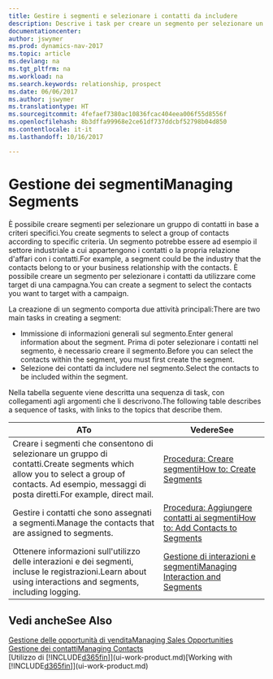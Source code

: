 ```yaml
---
title: Gestire i segmenti e selezionare i contatti da includere
description: Descrive i task per creare un segmento per selezionare un gruppo di contatti in base a criteri specifici, ad esempio, contatti in un settore specifico a cui si desidera rivolgersi.
documentationcenter: 
author: jswymer
ms.prod: dynamics-nav-2017
ms.topic: article
ms.devlang: na
ms.tgt_pltfrm: na
ms.workload: na
ms.search.keywords: relationship, prospect
ms.date: 06/06/2017
ms.author: jswymer
ms.translationtype: HT
ms.sourcegitcommit: 4fefaef7380ac10836fcac404eea006f55d8556f
ms.openlocfilehash: 8b3dffa99968e2ce61df737ddcbf52798b04d850
ms.contentlocale: it-it
ms.lasthandoff: 10/16/2017

---
```

# <a name="managing-segments"></a><span data-ttu-id="79ce7-103">Gestione dei segmenti</span><span class="sxs-lookup"><span data-stu-id="79ce7-103">Managing Segments</span></span>
<span data-ttu-id="79ce7-104">È possibile creare segmenti per selezionare un gruppo di contatti in base a criteri specifici.</span><span class="sxs-lookup"><span data-stu-id="79ce7-104">You create segments to select a group of contacts according to specific criteria.</span></span> <span data-ttu-id="79ce7-105">Un segmento potrebbe essere ad esempio il settore industriale a cui appartengono i contatti o la propria relazione d'affari con i contatti.</span><span class="sxs-lookup"><span data-stu-id="79ce7-105">For example, a segment could be the industry that the contacts belong to or your business relationship with the contacts.</span></span> <span data-ttu-id="79ce7-106">È possibile creare un segmento per selezionare i contatti da utilizzare come target di una campagna.</span><span class="sxs-lookup"><span data-stu-id="79ce7-106">You can create a segment to select the contacts you want to target with a campaign.</span></span>

<span data-ttu-id="79ce7-107">La creazione di un segmento comporta due attività principali:</span><span class="sxs-lookup"><span data-stu-id="79ce7-107">There are two main tasks in creating a segment:</span></span>

* <span data-ttu-id="79ce7-108">Immissione di informazioni generali sul segmento.</span><span class="sxs-lookup"><span data-stu-id="79ce7-108">Enter general information about the segment.</span></span> <span data-ttu-id="79ce7-109">Prima di poter selezionare i contatti nel segmento, è necessario creare il segmento.</span><span class="sxs-lookup"><span data-stu-id="79ce7-109">Before you can select the contacts within the segment, you must first create the segment.</span></span>
* <span data-ttu-id="79ce7-110">Selezione dei contatti da includere nel segmento.</span><span class="sxs-lookup"><span data-stu-id="79ce7-110">Select the contacts to be included within the segment.</span></span>

<span data-ttu-id="79ce7-111">Nella tabella seguente viene descritta una sequenza di task, con collegamenti agli argomenti che li descrivono.</span><span class="sxs-lookup"><span data-stu-id="79ce7-111">The following table describes a sequence of tasks, with links to the topics that describe them.</span></span> 

| <span data-ttu-id="79ce7-112">A</span><span class="sxs-lookup"><span data-stu-id="79ce7-112">To</span></span> | <span data-ttu-id="79ce7-113">Vedere</span><span class="sxs-lookup"><span data-stu-id="79ce7-113">See</span></span> |
| --- | --- |
| <span data-ttu-id="79ce7-114">Creare i segmenti che consentono di selezionare un gruppo di contatti.</span><span class="sxs-lookup"><span data-stu-id="79ce7-114">Create segments which allow you to select a group of contacts.</span></span> <span data-ttu-id="79ce7-115">Ad esempio, messaggi di posta diretti.</span><span class="sxs-lookup"><span data-stu-id="79ce7-115">For example, direct mail.</span></span> |[<span data-ttu-id="79ce7-116">Procedura: Creare segmenti</span><span class="sxs-lookup"><span data-stu-id="79ce7-116">How to: Create Segments</span></span>](marketing-how-create-segment.md) |
| <span data-ttu-id="79ce7-117">Gestire i contatti che sono assegnati a segmenti.</span><span class="sxs-lookup"><span data-stu-id="79ce7-117">Manage the contacts that are assigned to segments.</span></span> |[<span data-ttu-id="79ce7-118">Procedura: Aggiungere contatti ai segmenti</span><span class="sxs-lookup"><span data-stu-id="79ce7-118">How to: Add Contacts to Segments</span></span>](marketing-add-contact-segment.md) |
| <span data-ttu-id="79ce7-119">Ottenere informazioni sull'utilizzo delle interazioni e dei segmenti, incluse le registrazioni.</span><span class="sxs-lookup"><span data-stu-id="79ce7-119">Learn about using interactions and segments, including logging.</span></span> |[<span data-ttu-id="79ce7-120">Gestione di interazioni e segmenti</span><span class="sxs-lookup"><span data-stu-id="79ce7-120">Managing Interaction and Segments</span></span>](marketing-interaction-segments.md) |

## <a name="see-also"></a><span data-ttu-id="79ce7-121">Vedi anche</span><span class="sxs-lookup"><span data-stu-id="79ce7-121">See Also</span></span>
[<span data-ttu-id="79ce7-122">Gestione delle opportunità di vendita</span><span class="sxs-lookup"><span data-stu-id="79ce7-122">Managing Sales Opportunities</span></span>](marketing-manage-sales-opportunities.md)  
[<span data-ttu-id="79ce7-123">Gestione dei contatti</span><span class="sxs-lookup"><span data-stu-id="79ce7-123">Managing Contacts</span></span>](marketing-contacts.md)  
<span data-ttu-id="79ce7-124">[Utilizzo di [!INCLUDE[d365fin](includes/d365fin_md.md)]](ui-work-product.md)</span><span class="sxs-lookup"><span data-stu-id="79ce7-124">[Working with [!INCLUDE[d365fin](includes/d365fin_md.md)]](ui-work-product.md)</span></span>

